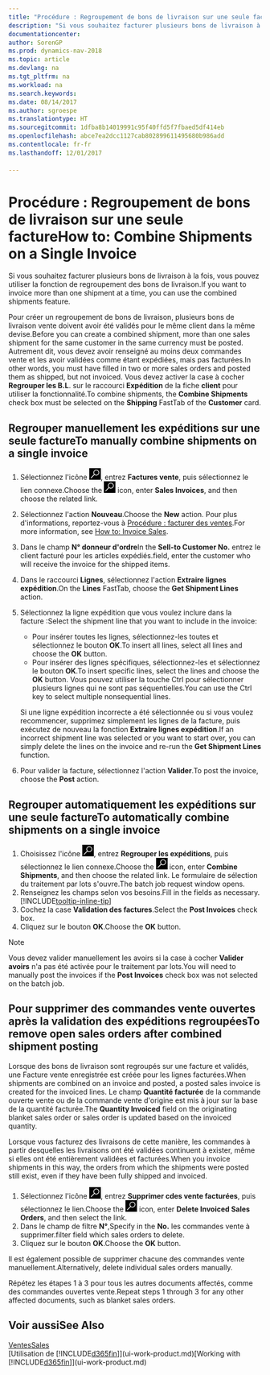 ```yaml
---
title: "Procédure : Regroupement de bons de livraison sur une seule facture"
description: "Si vous souhaitez facturer plusieurs bons de livraison à la fois, vous pouvez utiliser la fonction de regroupement des bons de livraison."
documentationcenter: 
author: SorenGP
ms.prod: dynamics-nav-2018
ms.topic: article
ms.devlang: na
ms.tgt_pltfrm: na
ms.workload: na
ms.search.keywords: 
ms.date: 08/14/2017
ms.author: sgroespe
ms.translationtype: HT
ms.sourcegitcommit: 1dfba8b14019991c95f40ffd5f7fbaed5df414eb
ms.openlocfilehash: abce7ea2dcc1127cab802899611495680b986add
ms.contentlocale: fr-fr
ms.lasthandoff: 12/01/2017

---
```

# <a name="how-to-combine-shipments-on-a-single-invoice"></a><span data-ttu-id="82b0a-103">Procédure : Regroupement de bons de livraison sur une seule facture</span><span class="sxs-lookup"><span data-stu-id="82b0a-103">How to: Combine Shipments on a Single Invoice</span></span>
<span data-ttu-id="82b0a-104">Si vous souhaitez facturer plusieurs bons de livraison à la fois, vous pouvez utiliser la fonction de regroupement des bons de livraison.</span><span class="sxs-lookup"><span data-stu-id="82b0a-104">If you want to invoice more than one shipment at a time, you can use the combined shipments feature.</span></span>  

 <span data-ttu-id="82b0a-105">Pour créer un regroupement de bons de livraison, plusieurs bons de livraison vente doivent avoir été validés pour le même client dans la même devise.</span><span class="sxs-lookup"><span data-stu-id="82b0a-105">Before you can create a combined shipment, more than one sales shipment for the same customer in the same currency must be posted.</span></span> <span data-ttu-id="82b0a-106">Autrement dit, vous devez avoir renseigné au moins deux commandes vente et les avoir validées comme étant expédiées, mais pas facturées.</span><span class="sxs-lookup"><span data-stu-id="82b0a-106">In other words, you must have filled in two or more sales orders and posted them as shipped, but not invoiced.</span></span> <span data-ttu-id="82b0a-107">Vous devez activer la case à cocher **Regrouper les B.L**. sur le raccourci **Expédition** de la fiche **client** pour utiliser la fonctionnalité.</span><span class="sxs-lookup"><span data-stu-id="82b0a-107">To combine shipments, the **Combine Shipments** check box must be selected on the **Shipping** FastTab of the **Customer** card.</span></span>  

## <a name="to-manually-combine-shipments-on-a-single-invoice"></a><span data-ttu-id="82b0a-108">Regrouper manuellement les expéditions sur une seule facture</span><span class="sxs-lookup"><span data-stu-id="82b0a-108">To manually combine shipments on a single invoice</span></span>  
1. <span data-ttu-id="82b0a-109">Sélectionnez l'icône ![Page ou état pour la recherche](media/ui-search/search_small.png "Page ou état pour la recherche"), entrez **Factures vente**, puis sélectionnez le lien connexe.</span><span class="sxs-lookup"><span data-stu-id="82b0a-109">Choose the ![Search for Page or Report](media/ui-search/search_small.png "Search for Page or Report icon") icon, enter **Sales Invoices**, and then choose the related link.</span></span>  
2. <span data-ttu-id="82b0a-110">Sélectionnez l'action **Nouveau**.</span><span class="sxs-lookup"><span data-stu-id="82b0a-110">Choose the **New** action.</span></span> <span data-ttu-id="82b0a-111">Pour plus d'informations, reportez-vous à [Procédure : facturer des ventes](sales-how-invoice-sales.md).</span><span class="sxs-lookup"><span data-stu-id="82b0a-111">For more information, see [How to: Invoice Sales](sales-how-invoice-sales.md).</span></span>
3. <span data-ttu-id="82b0a-112">Dans le champ **N° donneur d'ordre**</span><span class="sxs-lookup"><span data-stu-id="82b0a-112">In the **Sell-to Customer No.**</span></span> <span data-ttu-id="82b0a-113">entrez le client facturé pour les articles expédiés.</span><span class="sxs-lookup"><span data-stu-id="82b0a-113">field, enter the customer who will receive the invoice for the shipped items.</span></span>  
4. <span data-ttu-id="82b0a-114">Dans le raccourci **Lignes**, sélectionnez l'action **Extraire lignes expédition**.</span><span class="sxs-lookup"><span data-stu-id="82b0a-114">On the **Lines** FastTab, choose the **Get Shipment Lines** action.</span></span>  
5. <span data-ttu-id="82b0a-115">Sélectionnez la ligne expédition que vous voulez inclure dans la facture :</span><span class="sxs-lookup"><span data-stu-id="82b0a-115">Select the shipment line that you want to include in the invoice:</span></span>  

    - <span data-ttu-id="82b0a-116">Pour insérer toutes les lignes, sélectionnez-les toutes et sélectionnez le bouton **OK**.</span><span class="sxs-lookup"><span data-stu-id="82b0a-116">To insert all lines, select all lines and choose the **OK** button.</span></span>  
    - <span data-ttu-id="82b0a-117">Pour insérer des lignes spécifiques, sélectionnez-les et sélectionnez le bouton **OK**.</span><span class="sxs-lookup"><span data-stu-id="82b0a-117">To insert specific lines, select the lines and choose the **OK** button.</span></span> <span data-ttu-id="82b0a-118">Vous pouvez utiliser la touche Ctrl pour sélectionner plusieurs lignes qui ne sont pas séquentielles.</span><span class="sxs-lookup"><span data-stu-id="82b0a-118">You can use the Ctrl key to select multiple nonsequential lines.</span></span>  

    <span data-ttu-id="82b0a-119">Si une ligne expédition incorrecte a été sélectionnée ou si vous voulez recommencer, supprimez simplement les lignes de la facture, puis exécutez de nouveau la fonction **Extraire lignes expédition**.</span><span class="sxs-lookup"><span data-stu-id="82b0a-119">If an incorrect shipment line was selected or you want to start over, you can simply delete the lines on the invoice and re-run the **Get Shipment Lines** function.</span></span>  
7. <span data-ttu-id="82b0a-120">Pour valider la facture, sélectionnez l'action **Valider**.</span><span class="sxs-lookup"><span data-stu-id="82b0a-120">To post the invoice, choose the **Post** action.</span></span>  

## <a name="to-automatically-combine-shipments-on-a-single-invoice"></a><span data-ttu-id="82b0a-121">Regrouper automatiquement les expéditions sur une seule facture</span><span class="sxs-lookup"><span data-stu-id="82b0a-121">To automatically combine shipments on a single invoice</span></span>  
1. <span data-ttu-id="82b0a-122">Choisissez l'icône ![Page ou état pour la recherche](media/ui-search/search_small.png "Page ou état pour la recherche"), entrez **Regrouper les expéditions**, puis sélectionnez le lien connexe.</span><span class="sxs-lookup"><span data-stu-id="82b0a-122">Choose the ![Search for Page or Report](media/ui-search/search_small.png "Search for Page or Report icon") icon, enter **Combine Shipments**, and then choose the related link.</span></span> <span data-ttu-id="82b0a-123">Le formulaire de sélection du traitement par lots s'ouvre.</span><span class="sxs-lookup"><span data-stu-id="82b0a-123">The batch job request window opens.</span></span>  
2. <span data-ttu-id="82b0a-124">Renseignez les champs selon vos besoins.</span><span class="sxs-lookup"><span data-stu-id="82b0a-124">Fill in the fields as necessary.</span></span> [!INCLUDE[tooltip-inline-tip](includes/tooltip-inline-tip_md.md)]
3. <span data-ttu-id="82b0a-125">Cochez la case **Validation des factures**.</span><span class="sxs-lookup"><span data-stu-id="82b0a-125">Select the **Post Invoices** check box.</span></span>  
4.  <span data-ttu-id="82b0a-126">Cliquez sur le bouton **OK**.</span><span class="sxs-lookup"><span data-stu-id="82b0a-126">Choose the **OK** button.</span></span>  

> [!NOTE]  
>  <span data-ttu-id="82b0a-127">Vous devez valider manuellement les avoirs si la case à cocher **Valider avoirs** n'a pas été activée pour le traitement par lots.</span><span class="sxs-lookup"><span data-stu-id="82b0a-127">You will need to manually post the invoices if the **Post Invoices** check box was not selected on the batch job.</span></span>  

## <a name="to-remove-open-sales-orders-after-combined-shipment-posting"></a><span data-ttu-id="82b0a-128">Pour supprimer des commandes vente ouvertes après la validation des expéditions regroupées</span><span class="sxs-lookup"><span data-stu-id="82b0a-128">To remove open sales orders after combined shipment posting</span></span> 
<span data-ttu-id="82b0a-129">Lorsque des bons de livraison sont regroupés sur une facture et validés, une Facture vente enregistrée est créée pour les lignes facturées.</span><span class="sxs-lookup"><span data-stu-id="82b0a-129">When shipments are combined on an invoice and posted, a posted sales invoice is created for the invoiced lines.</span></span> <span data-ttu-id="82b0a-130">Le champ **Quantité facturée** de la commande ouverte vente ou de la commande vente d'origine est mis à jour sur la base de la quantité facturée.</span><span class="sxs-lookup"><span data-stu-id="82b0a-130">The **Quantity Invoiced** field on the originating blanket sales order or sales order is updated based on the invoiced quantity.</span></span>  

<span data-ttu-id="82b0a-131">Lorsque vous facturez des livraisons de cette manière, les commandes à partir desquelles les livraisons ont été validées continuent à exister, même si elles ont été entièrement validées et facturées.</span><span class="sxs-lookup"><span data-stu-id="82b0a-131">When you invoice shipments in this way, the orders from which the shipments were posted still exist, even if they have been fully shipped and invoiced.</span></span>   

1. <span data-ttu-id="82b0a-132">Sélectionnez l'icône ![Page ou état pour la recherche](media/ui-search/search_small.png "Page ou état pour la recherche"), entrez **Supprimer cdes vente facturées**, puis sélectionnez le lien.</span><span class="sxs-lookup"><span data-stu-id="82b0a-132">Choose the ![Search for Page or Report](media/ui-search/search_small.png "Search for Page or Report icon") icon, enter **Delete Invoiced Sales Orders**, and then select the link.</span></span>  
2. <span data-ttu-id="82b0a-133">Dans le champ de filtre **N°**,</span><span class="sxs-lookup"><span data-stu-id="82b0a-133">Specify in the **No.**</span></span> <span data-ttu-id="82b0a-134">les commandes vente à supprimer.</span><span class="sxs-lookup"><span data-stu-id="82b0a-134">filter field which sales orders to delete.</span></span>  
3. <span data-ttu-id="82b0a-135">Cliquez sur le bouton **OK**.</span><span class="sxs-lookup"><span data-stu-id="82b0a-135">Choose the **OK** button.</span></span>  

<span data-ttu-id="82b0a-136">Il est également possible de supprimer chacune des commandes vente manuellement.</span><span class="sxs-lookup"><span data-stu-id="82b0a-136">Alternatively, delete individual sales orders manually.</span></span>  

<span data-ttu-id="82b0a-137">Répétez les étapes 1 à 3 pour tous les autres documents affectés, comme des commandes ouvertes vente.</span><span class="sxs-lookup"><span data-stu-id="82b0a-137">Repeat steps 1 through 3 for any other affected documents, such as blanket sales orders.</span></span>

## <a name="see-also"></a><span data-ttu-id="82b0a-138">Voir aussi</span><span class="sxs-lookup"><span data-stu-id="82b0a-138">See Also</span></span>  
[<span data-ttu-id="82b0a-139">Ventes</span><span class="sxs-lookup"><span data-stu-id="82b0a-139">Sales</span></span>](sales-manage-sales.md)  
<span data-ttu-id="82b0a-140">[Utilisation de [!INCLUDE[d365fin](includes/d365fin_md.md)]](ui-work-product.md)</span><span class="sxs-lookup"><span data-stu-id="82b0a-140">[Working with [!INCLUDE[d365fin](includes/d365fin_md.md)]](ui-work-product.md)</span></span>

